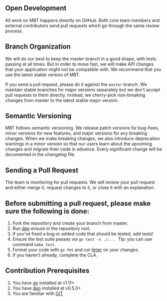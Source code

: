 ## Open Development

All work on MBT happens directly on GitHub. 
Both core team members and external contributors send pull requests which go through the same review process.


## Branch Organization

We will do our best to keep the master branch in a good shape, with tests passing at all times. 
But in order to move fast, we will make API changes that your application might not be compatible with. 
We recommend that you use the latest stable version of MBT.

If you send a pull request, please do it against the `master` branch. 
We maintain stable branches for major versions separately but we don’t accept pull requests to them directly. 
Instead, we cherry-pick non-breaking changes from master to the latest stable major version.


## Semantic Versioning

MBT follows semantic versioning. 
We release patch versions for bug-fixes, minor versions for new features, and major versions for any breaking changes. 
When we make breaking changes, we also introduce deprecation warnings in a minor version 
so that our users learn about the upcoming changes and migrate their code in advance.
Every significant change will be documented in the changelog file.


## Sending a Pull Request

The team is monitoring for pull requests. We will review your pull request and either merge it, 
request changes to it, or close it with an explanation. 


## Before submitting a pull request, please make sure the following is done:

1. Fork the repository and create your branch from master.
2. Run [dep](https://github.com/golang/dep) ensure in the repository root.
3. If you’ve fixed a bug or added code that should be tested, add tests!
4. Ensure the test suite passes via `go test -v ./... ` Tip: you can use command `make test`.
5. Format your code with `go fmt` and run [linter](https://github.com/golang/lint) on your changes.
6. If you haven’t already, complete the CLA.


## Contribution Prerequisites

1. You have [go](https://golang.org/dl/) installed at v1.11+
2. You have [dep](https://github.com/golang/dep) installed at v0.5.0+
3. You are familiar with [GIT](https://git-scm.com/) 